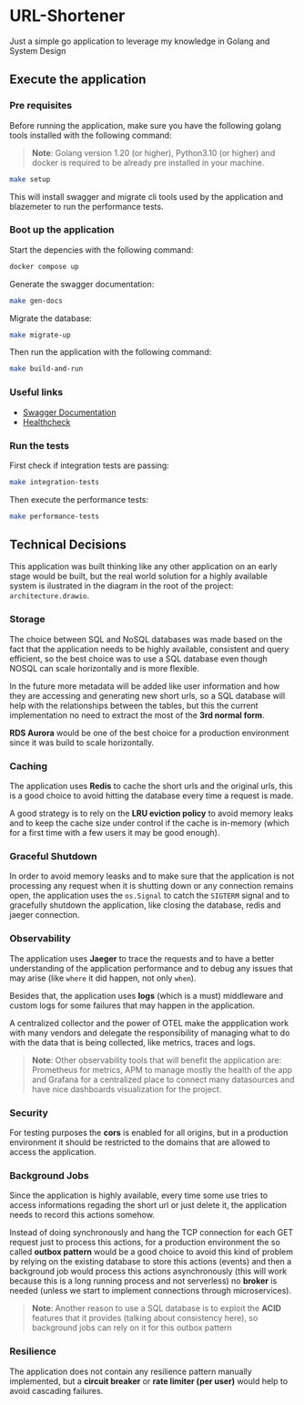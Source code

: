 # URL-Shortener

Just a simple go application to leverage my knowledge in Golang and System Design

## Execute the application

### Pre requisites

Before running the application, make sure you have the following golang tools installed with the following command:

> **Note**: Golang version 1.20 (or higher), Python3.10 (or higher) and docker is required to be already pre installed in your machine.

```sh
make setup
```

This will install swagger and migrate cli tools used by the application and blazemeter to run the performance tests.

### Boot up the application

Start the depencies with the following command:

```sh
docker compose up
```

Generate the swagger documentation:

```sh
make gen-docs
```

Migrate the database:

```sh
make migrate-up
```

Then run the application with the following command:

```sh
make build-and-run
```

### Useful links

- [Swagger Documentation](http://localhost:3333/swagger/index.html)
- [Healthcheck](http://localhost:3333/health)

### Run the tests

First check if integration tests are passing:

```sh
make integration-tests
```

Then execute the performance tests:

```sh
make performance-tests
```

## Technical Decisions

This application was built thinking like any other application on an early stage would be built, but the real world solution for a highly available system is ilustrated in the diagram in the root of the project: `architecture.drawio`.

### Storage

The choice between SQL and NoSQL databases was made based on the fact that the application needs to be highly available, consistent and query efficient, so the best choice was to use a SQL database even though NOSQL can scale horizontally and is more flexible.

In the future more metadata will be added like user information and how they are accessing and generating new short urls, so a SQL database will help with the relationships between the tables, but this the current implementation no need to extract the most of the **3rd normal form**.

**RDS Aurora** would be one of the best choice for a production environment since it was build to scale horizontally.

### Caching

The application uses **Redis** to cache the short urls and the original urls, this is a good choice to avoid hitting the database every time a request is made.

A good strategy is to rely on the **LRU eviction policy** to avoid memory leaks and to keep the cache size under control if the cache is in-memory (which for a first time with a few users it may be good enough).

### Graceful Shutdown

In order to avoid memory leasks and to make sure that the application is not processing any request when it is shutting down or any connection remains open, the application uses the `os.Signal` to catch the `SIGTERM` signal and to gracefully shutdown the application, like closing the database, redis and jaeger connection.

### Observability

The application uses **Jaeger** to trace the requests and to have a better understanding of the application performance and to debug any issues that may arise (like `where` it did happen, not only `when`).

Besides that, the application uses **logs** (which is a must) middleware and custom logs for some failures that may happen in the application.

A centralized collector and the power of OTEL make the appplication work with many vendors and delegate the responsibility of managing what to do with the data that is being collected, like metrics, traces and logs.

> **Note**: Other observability tools that will benefit the application are: Prometheus for metrics, APM to manage mostly the health of the app and Grafana for a centralized place to connect many datasources and have nice dashboards visualization for the project.

### Security

For testing purposes the **cors** is enabled for all origins, but in a production environment it should be restricted to the domains that are allowed to access the application.

### Background Jobs

Since the application is highly available, every time some use tries to access informations regading the short url or just delete it, the application needs to record this actions somehow.

Instead of doing synchronously and hang the TCP connection for each GET request just to process this actions, for a production environment the so called **outbox pattern** would be a good choice to avoid this kind of problem by relying on the existing database to store this actions (events) and then a background job would process this actions asynchronously (this will work because this is a long running process and not serverless) no **broker** is needed (unless we start to implement connections through microservices).

> **Note**: Another reason to use a SQL database is to exploit the **ACID** features that it provides (talking about consistency here), so background jobs can rely on it for this outbox pattern

### Resilience

The application does not contain any resilience pattern manually implemented, but a **circuit breaker** or **rate limiter (per user)** would help to avoid cascading failures.
